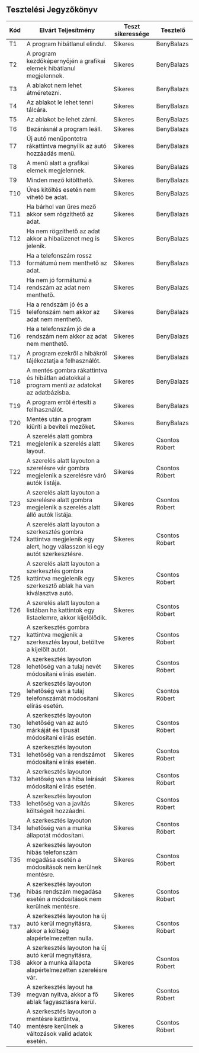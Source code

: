 ## Tesztelési Jegyzőkönyv

 Kód | Elvárt Teljesítmény | Teszt sikeressége | Tesztelő |
| --- | ----------- | ----------- | ----------- |
| T1 | A program hibátlanul elindul. | Sikeres | BenyBalazs |
| T2 | A program kezdőképernyőjén a grafikai elemek hibátlanul megjelennek. | Sikeres | BenyBalazs |
| T3 | A ablakot nem lehet átméretezni. | Sikeres | BenyBalazs |
| T4 | Az ablakot le lehet tenni tálcára. | Sikeres | BenyBalazs |
| T5 | Az ablakot be lehet zárni. | Sikeres | BenyBalazs |
| T6 | Bezárásnál a program leáll. | Sikeres | BenyBalazs |
| T7 | Új autó menüpontotra rákattintva megnyílik az autó hozzáadás menü. | Sikeres | BenyBalazs |
| T8 | A menü alatt a grafikai elemek megjelennek. | Sikeres | BenyBalazs |
| T9 | Minden mező kitölthető. | Sikeres | BenyBalazs |
| T10 | Üres kitöltés esetén nem vihető be adat. | Sikeres | BenyBalazs |
| T11 | Ha bárhol van üres mező akkor sem rögzíthető az adat. | Sikeres | BenyBalazs |
| T12 | Ha nem rögzíthető az adat akkor a hibaüzenet meg is jelenik. | Sikeres | BenyBalazs |
| T13 | Ha a telefonszám rossz formátumú nem menthető az adat. | Sikeres | BenyBalazs |
| T14 | Ha nem jó formátumú a rendszám az adat nem menthető. | Sikeres | BenyBalazs |
| T15 | Ha a rendszám jó és a telefonszám nem akkor az adat nem menthető. | Sikeres | BenyBalazs |
| T16 | Ha a telefonszám jó de a rendszám nem akkor az adat nem menthető. | Sikeres | BenyBalazs |
| T17 | A program ezekről a hibákról tájékoztatja a felhasználót. | Sikeres | BenyBalazs |
| T18 | A mentés gombra rákattintva és hibátlan adatokkal a program menti az adatokat az adatbázisba. | Sikeres | BenyBalazs |
| T19 | A program erről értesíti a fellhasználót. | Sikeres | BenyBalazs |
| T20 | Mentés után a program kiüríti a beviteli mezőket. | Sikeres | BenyBalazs |
| T21 | A szerelés alatt gombra megjelenik a szerelés alatt layout. | Sikeres | Csontos Róbert |
| T22 | A szerelés alatt layouton a szerelésre vár gombra megjelenik a szerelésre váró autók listája. | Sikeres | Csontos Róbert |
| T23 | A szerelés alatt layouton a szerelésre alatt gombra megjelenik a szerelés alatt álló autók listája. | Sikeres | Csontos Róbert |
| T24 | A szerelés alatt layouton a szerkesztés gombra kattintva megjelenik egy alert, hogy válasszon ki egy autót  szerkesztésre. | Sikeres | Csontos Róbert |
| T25 | A szerelés alatt layouton a szerkesztés gombra kattintva megjelenik egy szerkesztő ablak ha van kiválasztva autó. | Sikeres | Csontos Róbert |
| T26 | A szerelés alatt layouton a listában ha kattintok egy listaelemre, akkor kijelölődik. | Sikeres | Csontos Róbert |
| T27 | A szerkesztés gombra kattintva megjenik a szerkesztés layout, betöltve a kijelölt autót. | Sikeres | Csontos Róbert |
| T28 | A szerkesztés layouton lehetőség van a tulaj nevét módosítani elírás esetén. | Sikeres | Csontos Róbert |
| T29 | A szerkesztés layouton lehetőség van a tulaj telefonszámát módosítani elírás esetén. | Sikeres | Csontos Róbert |
| T30 | A szerkesztés layouton lehetőség van az autó márkáját és típusát módosítani elírás esetén. | Sikeres | Csontos Róbert |
| T31 | A szerkesztés layouton lehetőség van a rendszámot módosítani elírás esetén. | Sikeres | Csontos Róbert |
| T32 | A szerkesztés layouton lehetőség van a hiba leírását módosítani elírás esetén. | Sikeres | Csontos Róbert |
| T33 | A szerkesztés layouton lehetőség van a javítás költségeit hozzáadni. | Sikeres | Csontos Róbert |
| T34 | A szerkesztés layouton lehetőség van a munka állapotát módosítani. | Sikeres | Csontos Róbert |
| T35 | A szerkesztés layouton hibás telefonszám megadása esetén a módosítások nem kerülnek mentésre. | Sikeres | Csontos Róbert |
| T36 | A szerkesztés layouton hibás rendszám megadása esetén a módosítások nem kerülnek mentésre. | Sikeres | Csontos Róbert |
| T37 | A szerkesztés layouton ha új autó kerül megnyitásra, akkor a költség alapértelmezetten nulla. | Sikeres | Csontos Róbert |
| T38 | A szerkesztés layouton ha új autó kerül megnyitásra, akkor a munka állapota alapértelmezetten szerelésre vár. | Sikeres | Csontos Róbert |
| T39 | A szerkesztés layout ha megvan nyitva, akkor a fő ablak fagyasztásra kerül. | Sikeres | Csontos Róbert |
| T40 | A szerkesztés layouton a mentésre kattintva, mentésre kerülnek a változások valid adatok esetén. | Sikeres | Csontos Róbert |